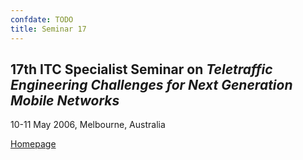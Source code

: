 ```yaml
---
confdate: TODO
title: Seminar 17
---
```


## **17th ITC Specialist Seminar on _Teletraffic Engineering Challenges for Next Generation Mobile Networks_**

10-11 May 2006, Melbourne, Australia

[Homepage](http://www-ist.massey.ac.nz/rharris/ITCSpecial/index.htm)